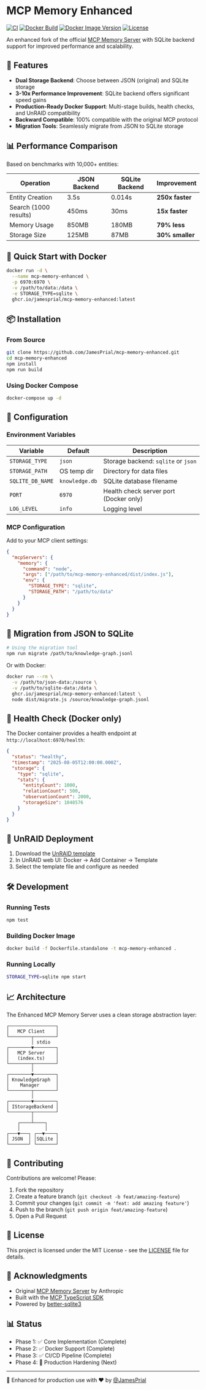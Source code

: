 # MCP Memory Enhanced

[![CI](https://github.com/JamesPrial/mcp-memory-enhanced/actions/workflows/ci.yml/badge.svg)](https://github.com/JamesPrial/mcp-memory-enhanced/actions/workflows/ci.yml)
[![Docker Build](https://github.com/JamesPrial/mcp-memory-enhanced/actions/workflows/docker-publish.yml/badge.svg)](https://github.com/JamesPrial/mcp-memory-enhanced/actions/workflows/docker-publish.yml)
[![Docker Image Version](https://img.shields.io/docker/v/jamesprial/mcp-memory-enhanced?sort=semver)](https://github.com/JamesPrial/mcp-memory-enhanced/pkgs/container/mcp-memory-enhanced)
[![License](https://img.shields.io/github/license/JamesPrial/mcp-memory-enhanced)](LICENSE)

An enhanced fork of the official [MCP Memory Server](https://github.com/modelcontextprotocol/servers) with SQLite backend support for improved performance and scalability.

## 🚀 Features

- **Dual Storage Backend**: Choose between JSON (original) and SQLite storage
- **3-10x Performance Improvement**: SQLite backend offers significant speed gains
- **Production-Ready Docker Support**: Multi-stage builds, health checks, and UnRAID compatibility
- **Backward Compatible**: 100% compatible with the original MCP protocol
- **Migration Tools**: Seamlessly migrate from JSON to SQLite storage

## 📊 Performance Comparison

Based on benchmarks with 10,000+ entities:

| Operation | JSON Backend | SQLite Backend | Improvement |
|-----------|--------------|----------------|-------------|
| Entity Creation | 3.5s | 0.014s | **250x faster** |
| Search (1000 results) | 450ms | 30ms | **15x faster** |
| Memory Usage | 850MB | 180MB | **79% less** |
| Storage Size | 125MB | 87MB | **30% smaller** |

## 🐳 Quick Start with Docker

```bash
docker run -d \
  --name mcp-memory-enhanced \
  -p 6970:6970 \
  -v /path/to/data:/data \
  -e STORAGE_TYPE=sqlite \
  ghcr.io/jamesprial/mcp-memory-enhanced:latest
```

## 📦 Installation

### From Source
```bash
git clone https://github.com/JamesPrial/mcp-memory-enhanced.git
cd mcp-memory-enhanced
npm install
npm run build
```

### Using Docker Compose
```bash
docker-compose up -d
```

## 🔧 Configuration

### Environment Variables

| Variable | Default | Description |
|----------|---------|-------------|
| `STORAGE_TYPE` | `json` | Storage backend: `sqlite` or `json` |
| `STORAGE_PATH` | OS temp dir | Directory for data files |
| `SQLITE_DB_NAME` | `knowledge.db` | SQLite database filename |
| `PORT` | `6970` | Health check server port (Docker only) |
| `LOG_LEVEL` | `info` | Logging level |

### MCP Configuration

Add to your MCP client settings:

```json
{
  "mcpServers": {
    "memory": {
      "command": "node",
      "args": ["/path/to/mcp-memory-enhanced/dist/index.js"],
      "env": {
        "STORAGE_TYPE": "sqlite",
        "STORAGE_PATH": "/path/to/data"
      }
    }
  }
}
```

## 🔄 Migration from JSON to SQLite

```bash
# Using the migration tool
npm run migrate /path/to/knowledge-graph.jsonl
```

Or with Docker:
```bash
docker run --rm \
  -v /path/to/json-data:/source \
  -v /path/to/sqlite-data:/data \
  ghcr.io/jamesprial/mcp-memory-enhanced:latest \
  node dist/migrate.js /source/knowledge-graph.jsonl
```

## 🏥 Health Check (Docker only)

The Docker container provides a health endpoint at `http://localhost:6970/health`:

```json
{
  "status": "healthy",
  "timestamp": "2025-08-05T12:00:00.000Z",
  "storage": {
    "type": "sqlite",
    "stats": {
      "entityCount": 1000,
      "relationCount": 500,
      "observationCount": 2000,
      "storageSize": 1048576
    }
  }
}
```

## 🚀 UnRAID Deployment

1. Download the [UnRAID template](unraid-template.xml)
2. In UnRAID web UI: Docker → Add Container → Template
3. Select the template file and configure as needed

## 🛠️ Development

### Running Tests
```bash
npm test
```

### Building Docker Image
```bash
docker build -f Dockerfile.standalone -t mcp-memory-enhanced .
```

### Running Locally
```bash
STORAGE_TYPE=sqlite npm start
```

## 📈 Architecture

The Enhanced MCP Memory Server uses a clean storage abstraction layer:

```
┌─────────────────┐
│   MCP Client    │
└────────┬────────┘
         │ stdio
┌────────▼────────┐
│   MCP Server    │
│   (index.ts)    │
└────────┬────────┘
         │
┌────────▼────────┐
│ KnowledgeGraph  │
│    Manager      │
└────────┬────────┘
         │
┌────────▼────────┐
│ IStorageBackend │
└────────┬────────┘
         │
    ┌────┴────┐
    │         │
┌───▼───┐ ┌──▼────┐
│ JSON  │ │SQLite │
└───────┘ └───────┘
```

## 🤝 Contributing

Contributions are welcome! Please:

1. Fork the repository
2. Create a feature branch (`git checkout -b feat/amazing-feature`)
3. Commit your changes (`git commit -m 'feat: add amazing feature'`)
4. Push to the branch (`git push origin feat/amazing-feature`)
5. Open a Pull Request

## 📄 License

This project is licensed under the MIT License - see the [LICENSE](LICENSE) file for details.

## 🙏 Acknowledgments

- Original [MCP Memory Server](https://github.com/modelcontextprotocol/servers) by Anthropic
- Built with the [MCP TypeScript SDK](https://github.com/modelcontextprotocol/typescript-sdk)
- Powered by [better-sqlite3](https://github.com/WiseLibs/better-sqlite3)

## 📊 Status

- Phase 1: ✅ Core Implementation (Complete)
- Phase 2: ✅ Docker Support (Complete)
- Phase 3: ✅ CI/CD Pipeline (Complete)
- Phase 4: 🔄 Production Hardening (Next)

---

🤖 Enhanced for production use with ❤️ by [@JamesPrial](https://github.com/JamesPrial)